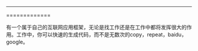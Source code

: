 -------------
=============

有一个属于自己的互联网应用框架，无论是找工作还是在工作中都将发挥很大的作用。工作中，你可以快速的生成代码，而不是无数次的copy，repeat，baidu，google。
